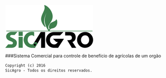 ![Alt Text](https://github.com/FranckAJ/sicAgro/blob/master/02%20-%20IMPLEMENTACAO/sicAgro/src/main/webapp/resources/images/sigagro_new.png)


###Sistema Comercial para controle de benefício de agrícolas de um orgão 




```
Copyright (c) 2016 
SicAgro - Todos os direitos reservados.
```
